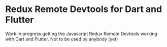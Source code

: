 # Redux Remote Devtools for Dart and Flutter

Work in progress getting the Javascript Redux Remote Devtools working with Dart
and Flutter. Not to be used by anybody (yet)
